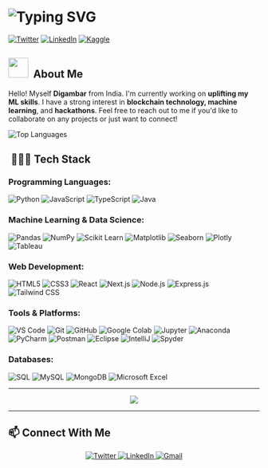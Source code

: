 # ![Typing SVG](https://readme-typing-svg.demolab.com/?lines=hey,+i'm+digambar!;web+developer+%7C+machine+learning&font=Fira%20Code&size=25&width=600&duration=3000&pause=1000)

[![Twitter](https://img.shields.io/twitter/follow/digambarcodes?style=social)](https://x.com/digambarcodes)
[![LinkedIn](https://img.shields.io/badge/LinkedIn-Connect-blue)](https://www.linkedin.com/in/digambar-behera)
[![Kaggle](https://img.shields.io/badge/Kaggle-digambarcodes-20BEFF?style=for-the-badge&logo=kaggle&logoColor=white)](https://www.kaggle.com/digambarcodes)

## <img src="https://media.giphy.com/media/v1.Y2lkPWVjZjA1ZTQ3Y2U2bjlzanFhcjhucHd0YjNtaDBjbjF0bnk0YTY3bGJjeHpzM3M1NCZlcD12MV9naWZzX3JlbGF0ZWQmY3Q9Zw/lObFzi0JM6gBU3aYKg/giphy.gif" width="40">&nbsp; About Me

Hello! Myself **Digambar** from India. I'm currently working on **uplifting my ML skills**. I have a strong interest in **blockchain technology, machine learning**, and **hackathons**. Feel free to reach out to me if you'd like to collaborate on any projects or just want to connect!

![Top Languages](https://github-readme-stats.vercel.app/api/top-langs/?username=bedigambar&layout=compact&theme=tokyonight&count_private=true)


## &nbsp;👨🏻‍💻 Tech Stack

### Programming Languages:
![Python](https://img.shields.io/badge/Python-3776AB?logo=python&logoColor=white)
![JavaScript](https://img.shields.io/badge/JavaScript-F7DF1E?logo=javascript&logoColor=black)
![TypeScript](https://img.shields.io/badge/TypeScript-3178C6?logo=typescript&logoColor=white)
![Java](https://img.shields.io/badge/Java-ED8B00?logo=java&logoColor=white)

### Machine Learning & Data Science:
![Pandas](https://img.shields.io/badge/Pandas-150458?logo=pandas&logoColor=white)
![NumPy](https://img.shields.io/badge/NumPy-013243?logo=numpy&logoColor=white)
![Scikit Learn](https://img.shields.io/badge/Scikit%20Learn-F7931E?logo=scikit-learn&logoColor=white)
![Matplotlib](https://img.shields.io/badge/Matplotlib-11557C?logo=python&logoColor=white)
![Seaborn](https://img.shields.io/badge/Seaborn-3776AB?logo=python&logoColor=white)
![Plotly](https://img.shields.io/badge/Plotly-3F4F75?logo=plotly&logoColor=white)
![Tableau](https://img.shields.io/badge/Tableau-E97627?logo=tableau&logoColor=white)

### Web Development:
![HTML5](https://img.shields.io/badge/HTML5-E34F26?logo=html5&logoColor=white)
![CSS3](https://img.shields.io/badge/CSS3-1572B6?logo=css3&logoColor=white)
![React](https://img.shields.io/badge/React-61DAFB?logo=react&logoColor=black)
![Next.js](https://img.shields.io/badge/Next.js-000000?logo=next.js&logoColor=white)
![Node.js](https://img.shields.io/badge/Node.js-339933?logo=node.js&logoColor=white)
![Express.js](https://img.shields.io/badge/Express.js-000000?logo=express&logoColor=white)
![Tailwind CSS](https://img.shields.io/badge/Tailwind%20CSS-38B2AC?logo=tailwind-css&logoColor=white)

### Tools & Platforms:
![VS Code](https://img.shields.io/badge/VS%20Code-007ACC?logo=visual-studio-code&logoColor=white)
![Git](https://img.shields.io/badge/Git-F05032?logo=git&logoColor=white)
![GitHub](https://img.shields.io/badge/GitHub-181717?logo=github&logoColor=white)
![Google Colab](https://img.shields.io/badge/Google%20Colab-F9AB00?logo=google-colab&logoColor=white)
![Jupyter](https://img.shields.io/badge/Jupyter-F37626?logo=jupyter&logoColor=white)
![Anaconda](https://img.shields.io/badge/Anaconda-44A833?logo=anaconda&logoColor=white)
![PyCharm](https://img.shields.io/badge/PyCharm-000000?logo=pycharm&logoColor=white)
![Postman](https://img.shields.io/badge/Postman-FF6C37?logo=postman&logoColor=white)
![Eclipse](https://img.shields.io/badge/Eclipse-2C2255?logo=eclipse&logoColor=white)
![IntelliJ](https://img.shields.io/badge/IntelliJ%20IDEA-000000?logo=intellij-idea&logoColor=white)
![Spyder](https://img.shields.io/badge/Spyder-FF0000?logo=spyder&logoColor=white)

### Databases:
![SQL](https://img.shields.io/badge/SQL-4479A1?logo=postgresql&logoColor=white)
![MySQL](https://img.shields.io/badge/MySQL-4479A1?logo=mysql&logoColor=white)
![MongoDB](https://img.shields.io/badge/MongoDB-47A248?logo=mongodb&logoColor=white)
![Microsoft Excel](https://img.shields.io/badge/Microsoft%20Excel-217346?logo=microsoft-excel&logoColor=white)

---

<div align="center">
  <img src="https://quotes-github-readme.vercel.app/api?type=horizontal&theme=tokyonight" />
</div>

---

## 📫 Connect With Me

<p align="center">
  <a href="https://x.com/digambarcodes" target="_blank">
    <img src="https://img.shields.io/badge/Twitter-1DA1F2?style=for-the-badge&logo=twitter&logoColor=white" alt="Twitter" />
  </a>
  <a href="https://www.linkedin.com/in/digambar-behera" target="_blank">
    <img src="https://img.shields.io/badge/LinkedIn-0077B5?style=for-the-badge&logo=linkedin&logoColor=white" alt="LinkedIn" />
  </a>
  <a href="mailto:beheradigambar563@gmail.com">
    <img src="https://img.shields.io/badge/Gmail-D14836?style=for-the-badge&logo=gmail&logoColor=white" alt="Gmail"/>
  </a>
</p>

